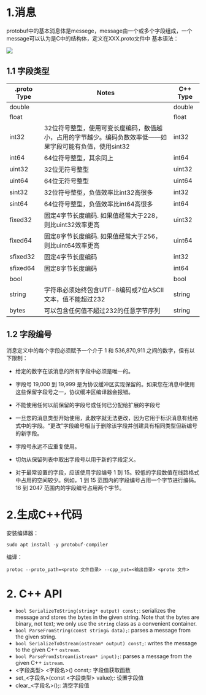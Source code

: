 # 1.消息

protobuf中的基本消息体是messege，message由一个或多个字段组成，一个message可以认为是C中的结构体，定义在XXX.proto文件中
基本语法：

![](D:\study_record\note\protobuf\930d40928c862ea95c0b0634beab68a3.png)

## 1.1 字段类型

| .proto Type | Notes                                                     | C++ Type |
| ----------- | --------------------------------------------------------- | -------- |
| double      |                                                           | double   |
| float       |                                                           | float    |
| int32       | 32位符号整型，使用可变长度编码，数值越小，占用的字节越少。编码负数效率低——如果字段可能有负值，使用sint32 | int32    |
| int64       | 64位符号整型，其余同上                                              | int64    |
| uint32      | 32位无符号整型                                                  | uint32   |
| uint64      | 64位无符号整型                                                  | uint64   |
| sint32      | 32位符号整型，负值效率比int32高很多                                     | int32    |
| sint64      | 64位符号整型，负值效率比int64高很多                                     | int64    |
| fixed32     | 固定4字节长度编码. 如果值经常大于228，则比uint32效率更高                        | uint32   |
| fixed64     | 固定8字节长度编码. 如果值经常大于256，则比uint64效率更高                        | uint64   |
| sfixed32    | 固定4字节长度编码                                                 | int32    |
| sfixed64    | 固定8字节长度编码                                                 | int64    |
| bool        |                                                           | bool     |
| string      | 字符串必须始终包含UTF-8编码或7位ASCII文本，值不能超过232                       | string   |
| bytes       | 可以包含任何值不超过232的任意字节序列                                      | string   |

## 1.2 字段编号

消息定义中的每个字段必须赋予一个介于 1 和 536,870,911 之间的数字，但有以下限制：

- 给定的数字在该消息的所有字段中必须是唯一的。

- 字段号 19,000 到 19,999 是为协议缓冲区实现保留的。如果您在消息中使用这些保留字段号之一，协议缓冲区编译器会报错。

- 不能使用任何以前保留的字段号或任何已分配给扩展的字段号

- 一旦您的消息类型开始使用，此数字就无法更改，因为它用于标识消息有线格式中的字段。“更改”字段编号相当于删除该字段并创建具有相同类型但新编号的新字段。

- 字段号永远不应重复使用。

- 切勿从保留列表中取出字段号以用于新的字段定义。

- 对于最常设置的字段，应该使用字段编号 1 到 15。较低的字段数值在线路格式中占用的空间较少。例如，1 到 15 范围内的字段编号占用一个字节进行编码。16 到 2047 范围内的字段编号占用两个字节。

# 2.生成C++代码

安装编译器：

```
sudo apt install -y protobuf-compiler
```

编译：

```
protoc --proto_path=<proto 文件目录> --cpp_out=<输出目录> <proto 文件>
```

# 2. C++ API

- `bool SerializeToString(string* output) const;`: serializes the message and stores the bytes in the given string. Note that the bytes are binary, not text; we only use the `string` class as a convenient container.
- `bool ParseFromString(const string& data);`: parses a message from the given string.
- `bool SerializeToOstream(ostream* output) const;`: writes the message to the given C++ `ostream`.
- `bool ParseFromIstream(istream* input);`: parses a message from the given C++ `istream`.
- <字段类型> <字段名>() const;: 字段值获取函数
- set_<字段名>(const <字段类型> value);: 设置字段值
- clear_<字段名>();: 清空字段值